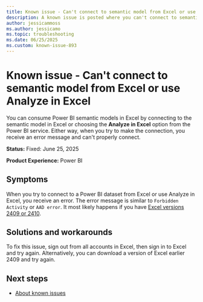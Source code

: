 ```yaml
---
title: Known issue - Can't connect to semantic model from Excel or use Analyze in Excel
description: A known issue is posted where you can't connect to semantic model from Excel or use Analyze in Excel.
author: jessicammoss
ms.author: jessicamo
ms.topic: troubleshooting  
ms.date: 06/25/2025
ms.custom: known-issue-893
---
```


# Known issue - Can't connect to semantic model from Excel or use Analyze in Excel

You can consume Power BI semantic models in Excel by connecting to the semantic model in Excel or choosing the **Analyze in Excel** option from the Power BI service. Either way, when you try to make the connection, you receive an error message and can't properly connect.

**Status:** Fixed: June 25, 2025

**Product Experience:** Power BI

## Symptoms

When you try to connect to a Power BI dataset from Excel or use Analyze in Excel, you receive an error. The error message is similar to `Forbidden Activity` or `AAD error`. It most likely happens if you have [Excel versions 2409 or 2410](/officeupdates/current-channel-preview).

## Solutions and workarounds

To fix this issue, sign out from all accounts in Excel, then sign in to Excel and try again. Alternatively, you can download a version of Excel earlier 2409 and try again.

## Next steps

- [About known issues](https://support.fabric.microsoft.com/known-issues)
